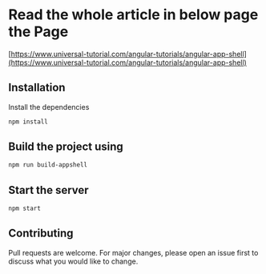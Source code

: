 # Read the whole article in below page the Page

[https://www.universal-tutorial.com/angular-tutorials/angular-app-shell](https://www.universal-tutorial.com/angular-tutorials/angular-app-shell)

## Installation

Install the dependencies

```bash
npm install
```
## Build the project using

```bash
npm run build-appshell
```

## Start the server

```bash
npm start
```

## Contributing

Pull requests are welcome. For major changes, please open an issue first to discuss what you would like to change.